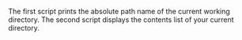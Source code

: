 The first script prints the absolute path name of the current working directory.
The second script displays the contents list of your current directory.
